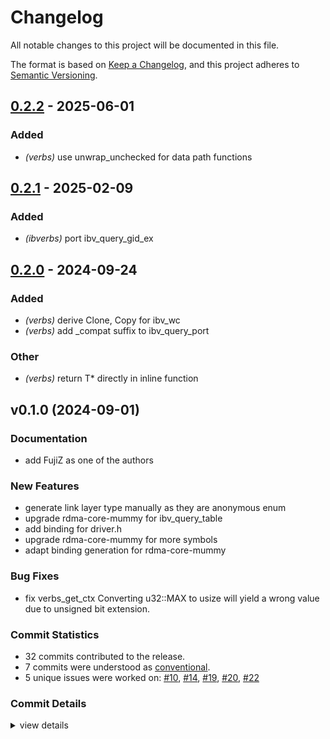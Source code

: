 # Changelog

All notable changes to this project will be documented in this file.

The format is based on [Keep a Changelog](https://keepachangelog.com/en/1.0.0/),
and this project adheres to [Semantic Versioning](https://semver.org/spec/v2.0.0.html).

## [0.2.2](https://github.com/RDMA-Rust/rdma-mummy-sys/compare/v0.2.1...v0.2.2) - 2025-06-01

### Added

- *(verbs)* use unwrap_unchecked for data path functions

## [0.2.1](https://github.com/RDMA-Rust/rdma-mummy-sys/compare/v0.2.0...v0.2.1) - 2025-02-09

### Added

- *(ibverbs)* port ibv_query_gid_ex

## [0.2.0](https://github.com/RDMA-Rust/rdma-mummy-sys/compare/v0.1.0...v0.2.0) - 2024-09-24

### Added

- *(verbs)* derive Clone, Copy for ibv_wc
- *(verbs)* add _compat suffix to ibv_query_port

### Other

- *(verbs)* return T* directly in inline function

## v0.1.0 (2024-09-01)

### Documentation

 - <csr-id-42c6c8c08b22cb2c420720e683834fbcc78a83e9/> add FujiZ as one of the authors

### New Features

 - <csr-id-b4f582b6db08a908b883c4b023d1f0c283bde521/> generate link layer type manually as they are anonymous enum
 - <csr-id-beda7f4e9e9201be11d65c8454cf94c97692a024/> upgrade rdma-core-mummy for ibv_query_table
 - <csr-id-bf646caa7a24a009d2e2ea072af6b8ce48abdc98/> add binding for driver.h
 - <csr-id-7788fe84ddb4c7e4eb31747e881664a9bcc16305/> upgrade rdma-core-mummy for more symbols
 - <csr-id-ee85a55844321c743998383164e40636b21d26f6/> adapt binding generation for rdma-core-mummy

### Bug Fixes

 - <csr-id-6f03b3585933f1cf9e3be14fa3c13ded90bee8ec/> fix verbs_get_ctx
   Converting u32::MAX to usize will yield a wrong value due to unsigned
   bit extension.

### Commit Statistics

<csr-read-only-do-not-edit/>

 - 32 commits contributed to the release.
 - 7 commits were understood as [conventional](https://www.conventionalcommits.org).
 - 5 unique issues were worked on: [#10](https://github.com/RDMA-Rust/rdma-mummy-sys/issues/10), [#14](https://github.com/RDMA-Rust/rdma-mummy-sys/issues/14), [#19](https://github.com/RDMA-Rust/rdma-mummy-sys/issues/19), [#20](https://github.com/RDMA-Rust/rdma-mummy-sys/issues/20), [#22](https://github.com/RDMA-Rust/rdma-mummy-sys/issues/22)

### Commit Details

<csr-read-only-do-not-edit/>

<details><summary>view details</summary>

 * **[#10](https://github.com/RDMA-Rust/rdma-mummy-sys/issues/10)**
    - Fix build failure ([`fa0b1c9`](https://github.com/RDMA-Rust/rdma-mummy-sys/commit/fa0b1c96b0afcdbc9468f44c8abae084519df3ac))
 * **[#14](https://github.com/RDMA-Rust/rdma-mummy-sys/issues/14)**
    - Refine Cargo toml and readme ([`64890a2`](https://github.com/RDMA-Rust/rdma-mummy-sys/commit/64890a248e43d32d76b2a83f7fe485f16cff2f7b))
 * **[#19](https://github.com/RDMA-Rust/rdma-mummy-sys/issues/19)**
    - Add ibv_opcode_* constants definition ([`49a36dc`](https://github.com/RDMA-Rust/rdma-mummy-sys/commit/49a36dc42382b6526dcbabfd4850f2c3311b8f7c))
 * **[#20](https://github.com/RDMA-Rust/rdma-mummy-sys/issues/20)**
    - Fix bindings type options ([`41f04dc`](https://github.com/RDMA-Rust/rdma-mummy-sys/commit/41f04dc2f871332656cf272448bdf6df069f100e))
 * **[#22](https://github.com/RDMA-Rust/rdma-mummy-sys/issues/22)**
    - Change `ibv_evnet_type` from u32 to rust enum. ([`8bdaed8`](https://github.com/RDMA-Rust/rdma-mummy-sys/commit/8bdaed8f4353114ca962f12a7376ba03fdf45d2f))
 * **Uncategorized**
    - Release rdma-mummy-sys v0.1.0 ([`c8ade64`](https://github.com/RDMA-Rust/rdma-mummy-sys/commit/c8ade64d34edc1e3165b2d9ec9acd0b2915ba17c))
    - Add FujiZ as one of the authors ([`42c6c8c`](https://github.com/RDMA-Rust/rdma-mummy-sys/commit/42c6c8c08b22cb2c420720e683834fbcc78a83e9))
    - Generate link layer type manually as they are anonymous enum ([`b4f582b`](https://github.com/RDMA-Rust/rdma-mummy-sys/commit/b4f582b6db08a908b883c4b023d1f0c283bde521))
    - Upgrade rdma-core-mummy for ibv_query_table ([`beda7f4`](https://github.com/RDMA-Rust/rdma-mummy-sys/commit/beda7f4e9e9201be11d65c8454cf94c97692a024))
    - Add binding for driver.h ([`bf646ca`](https://github.com/RDMA-Rust/rdma-mummy-sys/commit/bf646caa7a24a009d2e2ea072af6b8ce48abdc98))
    - Upgrade rdma-core-mummy for more symbols ([`7788fe8`](https://github.com/RDMA-Rust/rdma-mummy-sys/commit/7788fe84ddb4c7e4eb31747e881664a9bcc16305))
    - Fix verbs_get_ctx ([`6f03b35`](https://github.com/RDMA-Rust/rdma-mummy-sys/commit/6f03b3585933f1cf9e3be14fa3c13ded90bee8ec))
    - Adapt binding generation for rdma-core-mummy ([`ee85a55`](https://github.com/RDMA-Rust/rdma-mummy-sys/commit/ee85a55844321c743998383164e40636b21d26f6))
    - Update version ([`ad39d0c`](https://github.com/RDMA-Rust/rdma-mummy-sys/commit/ad39d0cba38a5ffe57c3596cfca7a4476c41b61c))
    - Use submodule to setup rdma env ([`aec591d`](https://github.com/RDMA-Rust/rdma-mummy-sys/commit/aec591d4ab56be5a3cfe5f5ef43061dcb30e7481))
    - Update version to 0.2.0 ([`7509049`](https://github.com/RDMA-Rust/rdma-mummy-sys/commit/75090499b5b060f475caaa93ac8d1f7aa003a175))
    - Test examples in ci ([`9288a38`](https://github.com/RDMA-Rust/rdma-mummy-sys/commit/9288a38e9442553d4b57bc2a93583d51e0fd395d))
    - Add cm examples ([`a2b6709`](https://github.com/RDMA-Rust/rdma-mummy-sys/commit/a2b67092cb35cd2ff4d0372de395876341479650))
    - Remove parse callback ([`713d867`](https://github.com/RDMA-Rust/rdma-mummy-sys/commit/713d867074982c82660ad501bc19a91d52570085))
    - Allow custom rdma-core installation ([`f4cb538`](https://github.com/RDMA-Rust/rdma-mummy-sys/commit/f4cb538e391cf0d7c7e883ed54233cef24248990))
    - Bump ci rust toolchain to 1.61.0 ([`33002af`](https://github.com/RDMA-Rust/rdma-mummy-sys/commit/33002af7873422beb659ecb0ad1377215512706e))
    - Fix clippy lints ([`b019783`](https://github.com/RDMA-Rust/rdma-mummy-sys/commit/b01978383bc97f91b55870d1d87a80fb6b34e281))
    - Change module structure ([`a5be970`](https://github.com/RDMA-Rust/rdma-mummy-sys/commit/a5be9702aa28d0c7857318bfa6754f9d35f69459))
    - Change path of bindings.rs ([`1868046`](https://github.com/RDMA-Rust/rdma-mummy-sys/commit/18680467ad57d69cadc7c783aa6b559a8826bf49))
    - Cargo build failure ([`5c1a331`](https://github.com/RDMA-Rust/rdma-mummy-sys/commit/5c1a33184302f25c27d7b33a6c85afc038db58de))
    - Add macros from rdma_cma.h ([`2bb2c5b`](https://github.com/RDMA-Rust/rdma-mummy-sys/commit/2bb2c5bd7e58f5f8bc5584cfacc16c6587664e7c))
    - Remove default ([`fd0d4ab`](https://github.com/RDMA-Rust/rdma-mummy-sys/commit/fd0d4ab9fe630ad2c8af377529ab749410fe78b0))
    - Use *mut instead of &mut ([`79f79bb`](https://github.com/RDMA-Rust/rdma-mummy-sys/commit/79f79bb36383ef8465799f13ca6d4b132a669801))
    - Binding refactor ([`da6159c`](https://github.com/RDMA-Rust/rdma-mummy-sys/commit/da6159c5a5a2c018182374d2f12e7663f4d3bfd2))
    - Libibverbs-dev and librdmacm-dev bindgen ([`b738668`](https://github.com/RDMA-Rust/rdma-mummy-sys/commit/b7386686cdb275d01c9f2e8a453ff82b30712a38))
    - First commit ([`65f6637`](https://github.com/RDMA-Rust/rdma-mummy-sys/commit/65f6637a6d2c37fc1d7f196b1ed6c3d6d6350687))
    - Initial commit ([`1bb7cf2`](https://github.com/RDMA-Rust/rdma-mummy-sys/commit/1bb7cf2d1cc6644c56bc5d89fc7c0a5843fae9b3))
</details>

